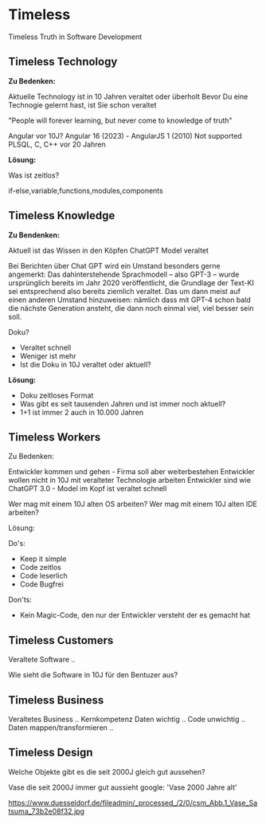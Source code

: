 # Timeless

Timeless Truth in Software Development

## Timeless Technology

**Zu Bedenken:**

Aktuelle Technology ist in 10 Jahren veraltet oder überholt
Bevor Du eine Technogie gelernt hast, ist Sie schon veraltet

"People will forever learning, but never come to knowledge of truth"

Angular vor 10J? Angular 16 (2023) - AngularJS 1 (2010) Not supported
PLSQL, C, C++ vor 20 Jahren

**Lösung:**

Was ist zeitlos?

if-else,variable,functions,modules,components

## Timeless Knowledge

**Zu Bendenken:**

Aktuell ist das Wissen in den Köpfen
ChatGPT Model veraltet

Bei Berichten über Chat GPT wird ein Umstand besonders gerne angemerkt: Das dahinterstehende Sprachmodell – also GPT-3 – wurde ursprünglich bereits im Jahr 2020 veröffentlicht, die Grundlage der Text-KI sei entsprechend also bereits ziemlich veraltet. Das um dann meist auf einen anderen Umstand hinzuweisen: nämlich dass mit GPT-4 schon bald die nächste Generation ansteht, die dann noch einmal viel, viel besser sein soll.

Doku? 

- Veraltet schnell
- Weniger ist mehr
- Ist die Doku in 10J veraltet oder aktuell?

**Lösung:**

- Doku zeitloses Format
- Was gibt es seit tausenden Jahren und ist immer noch aktuell?
- 1+1 ist immer 2 auch in 10.000 Jahren

## Timeless Workers

Zu Bedenken:

Entwickler kommen und gehen - Firma soll aber weiterbestehen
Entwickler wollen nicht in 10J mit veralteter Technologie arbeiten
Entwickler sind wie ChatGPT 3.0 - Model im Kopf ist veraltet schnell

Wer mag mit einem 10J alten OS arbeiten?
Wer mag mit einem 10J alten IDE arbeiten?

Lösung:

Do's:

- Keep it simple
- Code zeitlos 
- Code leserlich
- Code Bugfrei 

Don'ts:

- Kein Magic-Code, den nur der Entwickler versteht der es gemacht hat

## Timeless Customers

Veraltete Software ..

Wie sieht die Software in 10J für den Bentuzer aus?

## Timeless Business

Veraltetes Business ..
Kernkompetenz
Daten wichtig .. Code unwichtig ..
Daten mappen/transformieren ..

## Timeless Design

Welche Objekte gibt es die seit 2000J gleich gut aussehen?

Vase die seit 2000J immer gut aussieht
google: 'Vase 2000 Jahre alt'

https://www.duesseldorf.de/fileadmin/_processed_/2/0/csm_Abb.1_Vase_Satsuma_73b2e08f32.jpg






